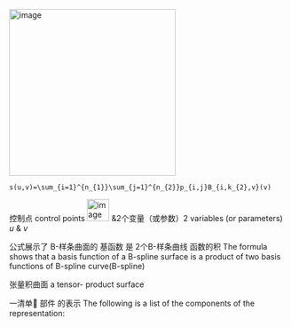 
<img width="300" alt="image" src="https://github.com/ChenxingWang93/ComputationalGeometry/assets/31954987/9ff9406b-57f5-4d64-8761-9e6e4d18679c">

```
s(u,v)=\sum_{i=1}^{n_{1}}\sum_{j=1}^{n_{2}}p_{i,j}B_{i,k_{2},v}(v)
```

控制点 control points <img width="40" alt="image" src="https://github.com/ChenxingWang93/ComputationalGeometry/assets/31954987/1ce47d21-5c98-496c-9c93-84bd3ba27be7"> &2个变量（或参数）2 variables (or parameters) _u_ & _v_

公式展示了 B-样条曲面的 基函数 是 2个B-样条曲线 函数的积 The formula shows that a basis function of a B-spline surface is a product of two basis functions of B-spline curve(B-spline)

张量积曲面 a tensor- product surface

一清单🧾 部件 的表示 The following is a list of the components of the representation:

